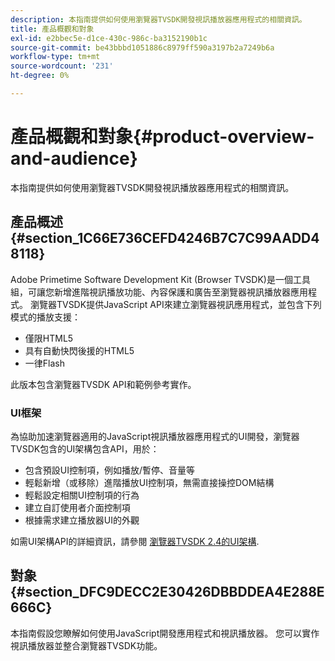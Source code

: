 ```yaml
---
description: 本指南提供如何使用瀏覽器TVSDK開發視訊播放器應用程式的相關資訊。
title: 產品概觀和對象
exl-id: e2bbec5e-d1ce-430c-986c-ba3152190b1c
source-git-commit: be43bbbd1051886c8979ff590a3197b2a7249b6a
workflow-type: tm+mt
source-wordcount: '231'
ht-degree: 0%

---
```


# 產品概觀和對象{#product-overview-and-audience}

本指南提供如何使用瀏覽器TVSDK開發視訊播放器應用程式的相關資訊。

## 產品概述 {#section_1C66E736CEFD4246B7C7C99AADD48118}

Adobe Primetime Software Development Kit (Browser TVSDK)是一個工具組，可讓您新增進階視訊播放功能、內容保護和廣告至瀏覽器視訊播放器應用程式。 瀏覽器TVSDK提供JavaScript API來建立瀏覽器視訊應用程式，並包含下列模式的播放支援：

* 僅限HTML5
* 具有自動快閃後援的HTML5
* 一律Flash

此版本包含瀏覽器TVSDK API和範例參考實作。

### UI框架

為協助加速瀏覽器適用的JavaScript視訊播放器應用程式的UI開發，瀏覽器TVSDK包含的UI架構包含API，用於：

* 包含預設UI控制項，例如播放/暫停、音量等
* 輕鬆新增（或移除）進階播放UI控制項，無需直接操控DOM結構
* 輕鬆設定相關UI控制項的行為
* 建立自訂使用者介面控制項
* 根據需求建立播放器UI的外觀

如需UI架構API的詳細資訊，請參閱 [瀏覽器TVSDK 2.4的UI架構](https://help.adobe.com/en_US/primetime/api/psdk/btvsdk-ui-framework/index.html).

## 對象 {#section_DFC9DECC2E30426DBBDDEA4E288E666C}

本指南假設您瞭解如何使用JavaScript開發應用程式和視訊播放器。 您可以實作視訊播放器並整合瀏覽器TVSDK功能。
